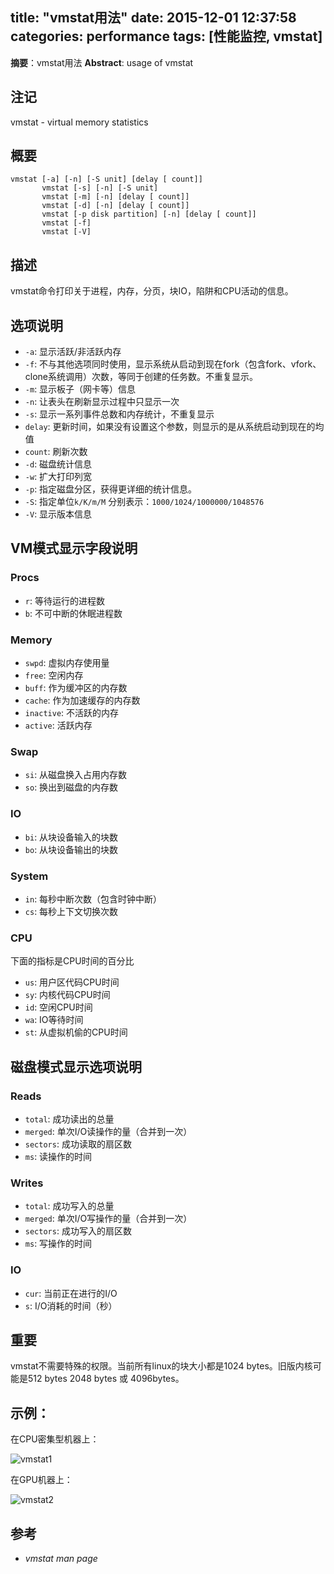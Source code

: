 title: "vmstat用法"
date: 2015-12-01 12:37:58
categories: performance
tags: [性能监控, vmstat]
---
**摘要**：vmstat用法
**Abstract**: usage of vmstat
<!-- more -->
## 注记

vmstat - virtual memory statistics

## 概要

```
vmstat [-a] [-n] [-S unit] [delay [ count]]
       vmstat [-s] [-n] [-S unit]
       vmstat [-m] [-n] [delay [ count]]
       vmstat [-d] [-n] [delay [ count]]
       vmstat [-p disk partition] [-n] [delay [ count]]
       vmstat [-f]
       vmstat [-V]
```

## 描述

vmstat命令打印关于进程，内存，分页，块IO，陷阱和CPU活动的信息。

## 选项说明

* `-a`: 显示活跃/非活跃内存
* `-f`: 不与其他选项同时使用，显示系统从启动到现在fork（包含fork、vfork、clone系统调用）次数，等同于创建的任务数。不重复显示。
* `-m`: 显示板子（网卡等）信息
* `-n`: 让表头在刷新显示过程中只显示一次
* `-s`: 显示一系列事件总数和内存统计，不重复显示
* `delay`: 更新时间，如果没有设置这个参数，则显示的是从系统启动到现在的均值
* `count`: 刷新次数
* `-d`: 磁盘统计信息
* `-w`: 扩大打印列宽
* `-p`: 指定磁盘分区，获得更详细的统计信息。
* `-S`: 指定单位`k/K/m/M` 分别表示：`1000/1024/1000000/1048576` 
* `-V`: 显示版本信息

## VM模式显示字段说明

### Procs

* `r`: 等待运行的进程数
* `b`: 不可中断的休眠进程数

### Memory

* `swpd`: 虚拟内存使用量
* `free`: 空闲内存
* `buff`: 作为缓冲区的内存数
* `cache`: 作为加速缓存的内存数
* `inactive`: 不活跃的内存
* `active`: 活跃内存

### Swap

* `si`: 从磁盘换入占用内存数
* `so`: 换出到磁盘的内存数

### IO

* `bi`: 从块设备输入的块数
* `bo`: 从块设备输出的块数

### System

* `in`: 每秒中断次数（包含时钟中断）
* `cs`: 每秒上下文切换次数

### CPU

下面的指标是CPU时间的百分比

* `us`: 用户区代码CPU时间
* `sy`: 内核代码CPU时间
* `id`: 空闲CPU时间
* `wa`: IO等待时间
* `st`: 从虚拟机偷的CPU时间

## 磁盘模式显示选项说明

### Reads

* `total`: 成功读出的总量
* `merged`: 单次I/O读操作的量（合并到一次）
* `sectors`: 成功读取的扇区数
* `ms`: 读操作的时间

### Writes

* `total`: 成功写入的总量
* `merged`: 单次I/O写操作的量（合并到一次）
* `sectors`: 成功写入的扇区数
* `ms`: 写操作的时间

### IO
* `cur`: 当前正在进行的I/O 
* `s`: I/O消耗的时间（秒）

## 重要

vmstat不需要特殊的权限。当前所有linux的块大小都是1024 bytes。旧版内核可能是512 bytes 2048 bytes 或 4096bytes。


## 示例：

在CPU密集型机器上：

![vmstat1](http://zuoqy.com/images/2015-12-01/1.png)

在GPU机器上：

![vmstat2](http://zuoqy.com/images/2015-12-01/2.png)



## 参考

* *vmstat man page*
